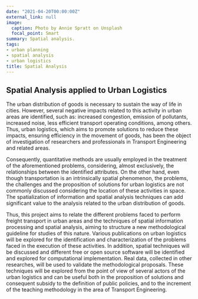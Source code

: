 ```yaml
---
date: "2021-04-20T00:00:00Z"
external_link: null
image:
  caption: Photo by Annie Spratt on Unsplash
  focal_point: Smart
summary: Spatial analysis.
tags:
- urban planning
- spatial analysis
- urban logistics
title: Spatial Analysis
---
```


## Spatial Analysis applied to Urban Logistics

The urban distribution of goods is necessary to sustain the way of life in cities. However, several negative impacts related to this activity in urban areas are identified, such as: increased congestion, emission of pollutants, increased noise, less efficient transport operating conditions, among others. Thus, urban logistics, which aims to promote solutions to reduce these impacts, ensuring efficiency in the movement of goods, has been the object of investigation of researchers and professionals in Transport Engineering and related areas. 

Consequently, quantitative methods are usually employed in the treatment of the aforementioned problems, considering, almost exclusively, the relationships between the identified attributes. On the other hand, even though transportation is an intrinsically spatial phenomenon, the problems, the challenges and the proposition of solutions for urban logistics are not commonly discussed considering the location of these activities in space. The spatialization of information and spatial analysis techniques can add significant value to the analysis related to the urban distribution of goods. 

Thus, this project aims to relate the different problems faced to perform freight transport in urban areas and the techniques of spatial information processing and spatial analysis, aiming to structure a new methodological guideline for studies of this nature. Various publications on urban logistics will be explored for the identification and characterization of the problems faced in the execution of these activities. In addition, spatial techniques will be discussed and different free or open source software will be identified and explored for computational implementation. Real data, collected in other researches, will be used to validate the methodological proposals. These techniques will be explored from the point of view of several actors of the urban logistics and can be useful both in the proposition of solutions and consequent subsidy to the definition of public policies, and to the increment of the teaching methodology in the area of Transport Engineering.


